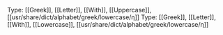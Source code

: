 Type: [[Greek]], [[Letter]], [[With]], [[Uppercase]], [[usr/share/dict/alphabet/greek/lowercase/η]]
Type: [[Greek]], [[Letter]], [[With]], [[Lowercase]], [[usr/share/dict/alphabet/greek/lowercase/η]]
